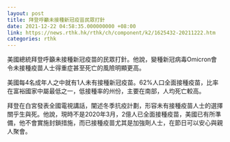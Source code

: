 ```yaml
---
layout: post
title: 拜登呼籲未接種新冠疫苗民眾打針
date: 2021-12-22 04:58:35.000000000 +08:00
link: https://news.rthk.hk/rthk/ch/component/k2/1625432-20211222.htm
categories: rthk
---
```


美國總統拜登呼籲未接種新冠疫苗的民眾打針。他說，變種新冠病毒Omicron會令未接種疫苗人士得重症甚至死亡的風險明顯更高。

美國每4名成年人之中就有1人未有接種新冠疫苗。62%人口全面接種疫苗，比率在富裕國家中屬最低之一，低接種率的州份，主要在南部，人均死亡較高。

拜登在白宮發表全國電視講話，闡述冬季抗疫計劃，形容未有接種疫苗人士的選擇關乎生與死。他說，現時不是2020年3月，2億人已全面接種疫苗，美國已有所準備，他不會實施封鎖措施，而已接種疫苗尤其是加強劑人士，在節日可以安心與親人聚會。
